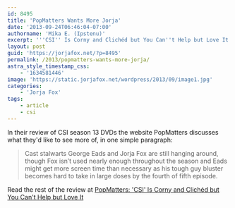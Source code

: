 ```yaml
---
id: 8495
title: 'PopMatters Wants More Jorja'
date: '2013-09-24T06:46:04-07:00'
authorname: 'Mika E. (Ipstenu)'
excerpt: '''CSI'' Is Corny and Clichéd but You Can''t Help but Love It... And they''re right!'
layout: post
guid: 'https://jorjafox.net/?p=8495'
permalink: /2013/popmatters-wants-more-jorja/
astra_style_timestamp_css:
    - '1634581446'
image: 'https://static.jorjafox.net/wordpress/2013/09/image1.jpg'
categories:
    - 'Jorja Fox'
tags:
    - article
    - csi
---
```


In their review of CSI season 13 DVDs the website PopMatters discusses what they'd like to see more of, in one simple paragraph:
<blockquote>Cast stalwarts George Eads and Jorja Fox are still hanging around, though Fox isn’t used nearly enough throughout the season and Eads might get more screen time than necessary as his tough guy bluster becomes hard to take in large doses by the fourth of fifth episode.</blockquote>
Read the rest of the review at <a href="http://www.popmatters.com/review/csi-crime-scene-investigation-the-thirteenth-season/">PopMatters: 'CSI' Is Corny and Clichéd but You Can't Help but Love It</a>
